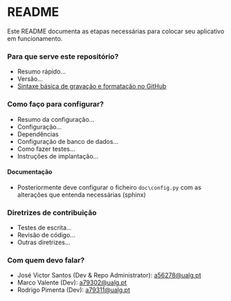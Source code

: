 # README

Este README documenta as etapas necessárias para colocar seu aplicativo em funcionamento.

### Para que serve este repositório?

* Resumo rápido...
* Versão...
* [Sintaxe básica de gravação e formatação no GitHub](https://docs.github.com/pt/get-started/writing-on-github/getting-started-with-writing-and-formatting-on-github/basic-writing-and-formatting-syntax)

### Como faço para configurar?

* Resumo da configuração...
* Configuração...
* Dependências
* Configuração de banco de dados...
* Como fazer testes...
* Instruções de implantação...

#### Documentação

* Posteriormente deve configurar o ficheiro `doc\config.py` com as alterações que entenda necessárias (sphinx)

### Diretrizes de contribuição

* Testes de escrita...
* Revisão de código...
* Outras diretrizes...

### Com quem devo falar?

* José Victor Santos (Dev & Repo Administrator): <a56278@ualg.pt>
* Marco Valente (Dev): <a79302@ualg.pt>
* Rodrigo Pimenta (Dev): <a79311@ualg.pt>
